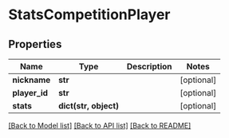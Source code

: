 # StatsCompetitionPlayer

## Properties
Name | Type | Description | Notes
------------ | ------------- | ------------- | -------------
**nickname** | **str** |  | [optional] 
**player_id** | **str** |  | [optional] 
**stats** | **dict(str, object)** |  | [optional] 

[[Back to Model list]](../README.md#documentation-for-models) [[Back to API list]](../README.md#documentation-for-api-endpoints) [[Back to README]](../README.md)



